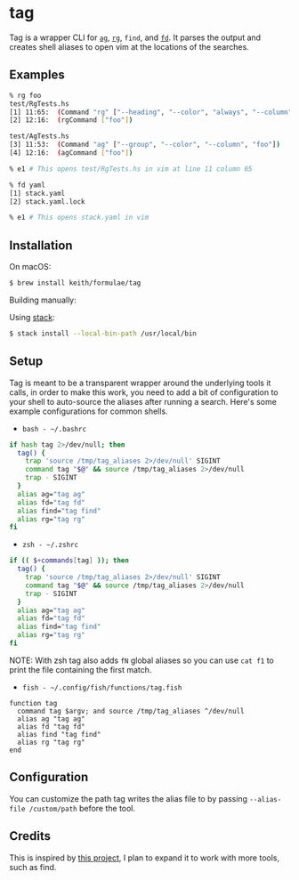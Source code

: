 # tag

Tag is a wrapper CLI for [`ag`][ag], [`rg`][rg], `find`, and [`fd`][fd].
It parses the output and creates shell aliases to open vim at the
locations of the searches.

## Examples

```bash
% rg foo
test/RgTests.hs
[1] 11:65:  (Command "rg" ["--heading", "--color", "always", "--column", "foo"])
[2] 12:16:  (rgCommand ["foo"])

test/AgTests.hs
[3] 11:53:  (Command "ag" ["--group", "--color", "--column", "foo"])
[4] 12:16:  (agCommand ["foo"])

% e1 # This opens test/RgTests.hs in vim at line 11 column 65
```

```bash
% fd yaml
[1] stack.yaml
[2] stack.yaml.lock

% e1 # This opens stack.yaml in vim
```

## Installation

On macOS:

```sh
$ brew install keith/formulae/tag
```

Building manually:

Using [stack](https://docs.haskellstack.org/en/stable/README/):

```sh
$ stack install --local-bin-path /usr/local/bin
```

## Setup

Tag is meant to be a transparent wrapper around the underlying tools it
calls, in order to make this work, you need to add a bit of
configuration to your shell to auto-source the aliases after running a
search. Here's some example configurations for common shells.

- `bash - ~/.bashrc`

```bash
if hash tag 2>/dev/null; then
  tag() {
    trap 'source /tmp/tag_aliases 2>/dev/null' SIGINT
    command tag "$@" && source /tmp/tag_aliases 2>/dev/null
    trap - SIGINT
  }
  alias ag="tag ag"
  alias fd="tag fd"
  alias find="tag find"
  alias rg="tag rg"
fi
```

- `zsh - ~/.zshrc`

```zsh
if (( $+commands[tag] )); then
  tag() {
    trap 'source /tmp/tag_aliases 2>/dev/null' SIGINT
    command tag "$@" && source /tmp/tag_aliases 2>/dev/null
    trap - SIGINT
  }
  alias ag="tag ag"
  alias fd="tag fd"
  alias find="tag find"
  alias rg="tag rg"
fi
```

NOTE: With zsh tag also adds `fN` global aliases so you can use `cat f1`
to print the file containing the first match.

- `fish - ~/.config/fish/functions/tag.fish`

```fish
function tag
  command tag $argv; and source /tmp/tag_aliases ^/dev/null
  alias ag "tag ag"
  alias fd "tag fd"
  alias find "tag find"
  alias rg "tag rg"
end
```

## Configuration

You can customize the path tag writes the alias file to by passing
`--alias-file /custom/path` before the tool.

## Credits

This is inspired by [this project](https://github.com/aykamko/tag), I
plan to expand it to work with more tools, such as find.

[ag]: https://github.com/ggreer/the_silver_searcher
[fd]: https://github.com/sharkdp/fd
[rg]: https://github.com/BurntSushi/ripgrep
